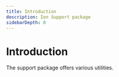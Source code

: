 ```yaml
---
title: Introduction
description: Ion Support package
sidebarDepth: 0
---
```


# Introduction <Badge type="tip" text="Available since v0.3" vertical="middle" /><Badge type="success" text="Browser" vertical="middle" />

The support package offers various utilities.

